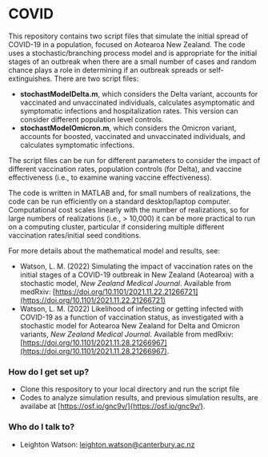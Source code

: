 # COVID

This repository contains two script files that simulate the initial spread of COVID-19 in a population, focused on Aotearoa New Zealand. The code uses a stochastic/branching process model and is appropriate for the initial stages of an outbreak when there are a small number of cases and random chance plays a role in determining if an outbreak spreads or self-extinguishes. There are two script files:

* **stochastModelDelta.m**,  which considers the Delta variant, accounts for vaccinated and unvaccinated individuals, calculates asymptomatic and symptomatic infections and hospitalization rates. This version can consider different population level controls. 
* **stochastModelOmicron.m**, which considers the Omicron variant, accounts for boosted, vaccinated and unvaccinated individuals, and calculates symptomatic infections. 

The script files can be run for different parameters to consider the impact of different vaccination rates, population controls (for Delta), and vaccine effectiveness (i.e., to examine waning vaccine effectiveness). 

The code is written in MATLAB and, for small numbers of realizations, the code can be run efficiently on a standard desktop/laptop computer. Computational cost scales linearly with the number of realizations, so for large numbers of realizations (i.e., > 10,000) it can be more practical to run on a computing cluster, particular if considering multiple different vaccination rates/initial seed conditions. 

For more details about the mathematical model and results, see:
* Watson, L. M. (2022) Simulating the impact of vaccination rates on the initial stages of a COVID-19 outbreak in New Zealand (Aotearoa) with a stochastic model, _New Zealand Medical Journal_. Available from medRxiv: [https://doi.org/10.1101/2021.11.22.21266721](https://doi.org/10.1101/2021.11.22.21266721)
* Watson, L. M. (2022) Likelihood of infecting or getting infected with COVID-19 as a function of vaccination status, as investigated with a stochastic model for Aotearoa New Zealand for Delta and Omicron variants, _New Zealand Medical Journal_. Available from medRxiv: [https://doi.org/10.1101/2021.11.28.21266967](https://doi.org/10.1101/2021.11.28.21266967).

### How do I get set up? ###
* Clone this respository to your local directory and run the script file
* Codes to analyze simulation results, and previous simulation results, are availabe at [https://osf.io/gnc9v/]{https://osf.io/gnc9v/}. 

### Who do I talk to? ###
* Leighton Watson: leighton.watson@canterbury.ac.nz
